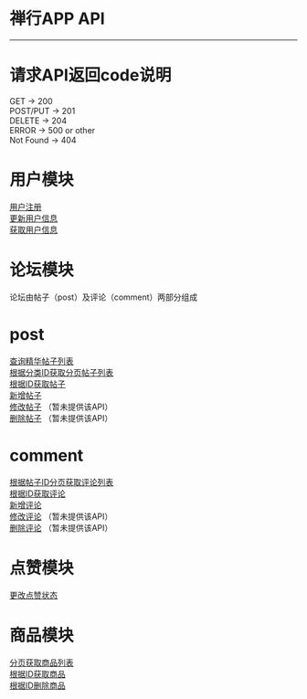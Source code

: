 # 禅行APP API

---

# 请求API返回code说明
GET  ->  200  
POST/PUT ->  201  
DELETE  ->   204   
ERROR   ->   500 or other  
Not Found  ->  404  

# 用户模块
[用户注册](https://github.com/jovan-liu/chanx/blob/master/user/register.md)  
[更新用户信息](https://github.com/jovan-liu/chanx/blob/master/user/update.md)  
[获取用户信息](https://github.com/jovan-liu/chanx/blob/master/user/get.md)  

# 论坛模块
论坛由帖子（post）及评论（comment）两部分组成
# post
[查询精华帖子列表](https://github.com/jovan-liu/chanx/blob/master/post/recommendPosts.md)  
[根据分类ID获取分页帖子列表](https://github.com/jovan-liu/chanx/blob/master/post/postsByCategoryId.md)  
[根据ID获取帖子](https://github.com/jovan-liu/chanx/blob/master/post/get.md)  
[新增帖子](https://github.com/jovan-liu/chanx/blob/master/post/save.md)  
[修改帖子]()  （暂未提供该API）  
[删除帖子]()  （暂未提供该API）  

# comment
[根据帖子ID分页获取评论列表](https://github.com/jovan-liu/chanx/blob/master/comment/commentsByPostId.md)  
[根据ID获取评论](https://github.com/jovan-liu/chanx/blob/master/comment/get.md)  
[新增评论](https://github.com/jovan-liu/chanx/blob/master/comment/save.md)  
[修改评论]()  （暂未提供该API）  
[删除评论]()  （暂未提供该API）  

# 点赞模块
[更改点赞状态](https://github.com/jovan-liu/chanx/blob/master/relative/changeVote.md)  

# 商品模块
[分页获取商品列表](https://github.com/jovan-liu/post_system/blob/master/item/page.md)   
[根据ID获取商品](https://github.com/jovan-liu/post_system/blob/master/item/get.md)    
[根据ID删除商品](https://github.com/jovan-liu/post_system/blob/master/item/delete.md)    


